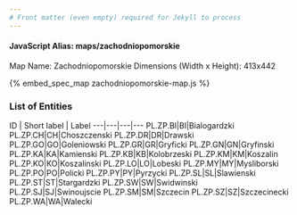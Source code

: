 ```yaml
---
# Front matter (even empty) required for Jekyll to process
---
```


#### JavaScript Alias: maps/zachodniopomorskie

Map Name: Zachodniopomorskie
Dimensions (Width x Height): 413x442



{% embed_spec_map zachodniopomorskie-map.js %}

### List of Entities

ID | Short label | Label
---|---|---|---
PL.ZP.BI|BI|Bialogardzki
PL.ZP.CH|CH|Choszczenski
PL.ZP.DR|DR|Drawski
PL.ZP.GO|GO|Goleniowski
PL.ZP.GR|GR|Gryficki
PL.ZP.GN|GN|Gryfinski
PL.ZP.KA|KA|Kamienski
PL.ZP.KB|KB|Kolobrzeski
PL.ZP.KM|KM|Koszalin
PL.ZP.KO|KO|Koszalinski
PL.ZP.LO|LO|Lobeski
PL.ZP.MY|MY|Mysliborski
PL.ZP.PO|PO|Policki
PL.ZP.PY|PY|Pyrzycki
PL.ZP.SL|SL|Slawienski
PL.ZP.ST|ST|Stargardzki
PL.ZP.SW|SW|Swidwinski
PL.ZP.SJ|SJ|Swinoujscie
PL.ZP.SM|SM|Szczecin
PL.ZP.SZ|SZ|Szczecinecki
PL.ZP.WA|WA|Walecki

